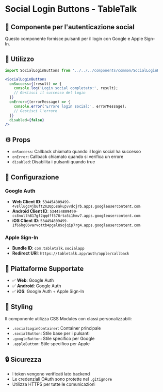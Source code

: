 # Social Login Buttons - TableTalk

## 📱 Componente per l'autenticazione social

Questo componente fornisce pulsanti per il login con Google e Apple Sign-In.

## 🚀 Utilizzo

```jsx
import SocialLoginButtons from '../../../components/common/SocialLoginButtons';

<SocialLoginButtons
  onSuccess={(result) => {
    console.log('Login social completato:', result);
    // Gestisci il successo del login
  }}
  onError={(errorMessage) => {
    console.error('Errore login social:', errorMessage);
    // Gestisci l'errore
  }}
  disabled={false}
/>
```

## ⚙️ Props

- `onSuccess`: Callback chiamato quando il login social ha successo
- `onError`: Callback chiamato quando si verifica un errore
- `disabled`: Disabilita i pulsanti quando true

## 🔧 Configurazione

### Google Auth
- **Web Client ID**: `534454809499-4vsllugc4jbuft2n20p5sakupvvdcjrb.apps.googleusercontent.com`
- **Android Client ID**: `534454809499-cc8nullh817gf2qqdff570rta5i1hmv7.apps.googleusercontent.com`
- **iOS Client ID**: `534454809499-1f66hg06varvottb4pgal89ojqip7rg4.apps.googleusercontent.com`

### Apple Sign-In
- **Bundle ID**: `com.tabletalk.socialapp`
- **Redirect URI**: `https://tabletalk.app/auth/apple/callback`

## 📱 Piattaforme Supportate

- ✅ **Web**: Google Auth
- ✅ **Android**: Google Auth
- ✅ **iOS**: Google Auth + Apple Sign-In

## 🎨 Styling

Il componente utilizza CSS Modules con classi personalizzabili:
- `.socialLoginContainer`: Container principale
- `.socialButton`: Stile base per i pulsanti
- `.googleButton`: Stile specifico per Google
- `.appleButton`: Stile specifico per Apple

## 🔒 Sicurezza

- I token vengono verificati lato backend
- Le credenziali OAuth sono protette nel `.gitignore`
- Utilizza HTTPS per tutte le comunicazioni
